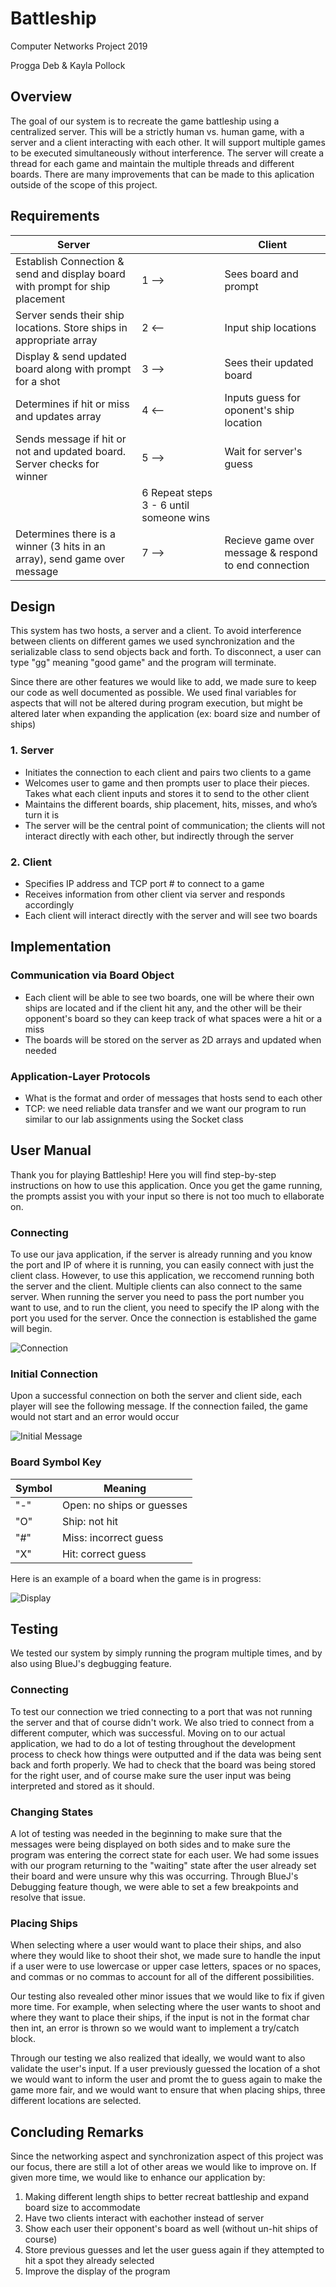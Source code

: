 # Battleship
Computer Networks Project 2019

Progga Deb & Kayla Pollock

## Overview
The goal of our system is to recreate the game battleship using a centralized server. This will be a strictly human vs. human game, with a server and a client interacting with each other. It will support multiple games to be executed simultaneously without interference. The server will create a thread for each game and maintain the multiple threads and different boards. There are many improvements that can be made to this aplication outside of the scope of this project.


## Requirements
Server              |    |Client
------------------  | ---|----------
Establish Connection & send and display board with prompt for ship placement |1 -->|Sees board and prompt
Server sends their ship locations. Store ships in appropriate array|2 <--|Input ship locations 
Display & send updated board along with prompt for a shot |3 -->|Sees their updated board
Determines if hit or miss and updates array |4 <--|Inputs guess for oponent's ship location
Sends message if hit or not and updated board. Server checks for winner |5 -->|Wait for server's guess
||6 Repeat steps 3 - 6 until someone wins|
Determines there is a winner (3 hits in an array), send game over message|7 -->|Recieve game over message & respond to end connection

## Design
This system has two hosts, a server and a client. To avoid interference between clients on different games we used synchronization and the serializable class to send objects back and forth. To disconnect, a user can type "gg" meaning "good game" and the program will terminate.

Since there are other features we would like to add, we made sure to keep our code as well documented as possible. We used final variables for aspects that will not be altered during program execution, but might be altered later when expanding the application (ex: board size and number of ships)

### 1. Server
* Initiates the connection to each client and pairs two clients to a game
* Welcomes user to game and then prompts user to place their pieces. Takes what each client inputs and stores it to send to the other client
* Maintains the different boards, ship placement, hits, misses, and who’s turn it is
* The server will be the central point of communication; the clients will not interact directly with each other, but indirectly through the server
### 2. Client
* Specifies IP address and TCP port # to connect to a game
* Receives information from other client via server and responds accordingly
* Each client will interact directly with the server and will see two boards



## Implementation
### Communication via Board Object
* Each client will be able to see two boards, one will be where their own ships are located and if the client hit any, and the other will be their opponent's board so they can keep track of what spaces were a hit or a miss
* The boards will be stored on the server as 2D arrays and updated when needed
### Application-Layer Protocols
* What is the format and order of messages that hosts send to each other
* TCP: we need reliable data transfer and we want our program to run similar to our lab assignments using the Socket class 


## User Manual
Thank you for playing Battleship! Here you will find step-by-step instructions on how to use this application. Once you get the game running, the prompts assist you with your input so there is not too much to ellaborate on.

### Connecting 
To use our java application, if the server is already running and you know the port and IP of where it is running, you can easily connect with just the client class. However, to use this application, we reccomend running both the server and the client. Multiple clients can also connect to the same server. When running the server you need to pass the port number you want to use, and to run the client, you need to specify the IP along with the port you used for the server. Once the connection is established the game will begin.

![Connection](/Images/Connecting.png)

### Initial Connection
Upon a successful connection on both the server and client side, each player will see the following message. If the connection failed, the game would not start and an error would occur

![Initial Message](/Images/InitialMessage.png)

### Board Symbol Key

Symbol|Meaning
------|------
"-" | Open: no ships or guesses
"O" | Ship: not hit
"#" | Miss: incorrect guess
"X" | Hit: correct guess

Here is an example of a board when the game is in progress:

![Display](/Images/Board.png)


## Testing
We tested our system by simply running the program multiple times, and by also using BlueJ's degbugging feature.

### Connecting
To test our connection we tried connecting to a port that was not running the server and that of course didn't work. We also tried to connect from a different computer, which was successful. Moving on to our actual application, we had to do a lot of testing throughout the development process to check how things were outputted and if the data was being sent back and forth properly. We had to check that the board was being stored for the right user, and of course make sure the user input was being interpreted and stored as it should. 

### Changing States
A lot of testing was needed in the beginning to make sure that the messages were being displayed on both sides and to make sure the program was entering the correct state for each user. We had some issues with our program returning to the "waiting" state after the user already set their board and were unsure why this was occurring. Through BlueJ's Debugging feature though, we were able to set a few breakpoints and resolve that issue.

### Placing Ships
When selecting where a user would want to place their ships, and also where they would like to shoot their shot, we made sure to handle the input if a user were to use lowercase or upper case letters, spaces or no spaces, and commas or no commas to account for all of the different possibilities. 

Our testing also revealed other minor issues that we would like to fix if given more time. For example, when selecting where the user wants to shoot and where they want to place their ships, if the input is not in the format char then int, an error is thrown so we would want to implement a try/catch block. 

Through our testing we also realized that ideally, we would want to also validate the user's input. If a user previously guessed the location of a shot we would want to inform the user and promt the to guess again to make the game more fair, and we would want to ensure that when placing ships, three different locations are selected.


## Concluding Remarks
Since the networking aspect and synchronization aspect of this project was our focus, there are still a lot of other areas we would like to improve on. If given more time, we would like to enhance our application by:
1) Making different length ships to better recreat battleship and expand board size to accommodate
2) Have two clients interact with eachother instead of server
3) Show each user their opponent's board as well (without un-hit ships of course)
4) Store previous guesses and let the user guess again if they attempted to hit a spot they already selected
5) Improve the display of the program
